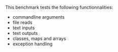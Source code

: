 This benchmark tests the following functionnalities:
* commandline arguments
* file reads
* text inputs
* text outputs
* classes, maps and arrays
* exception handling